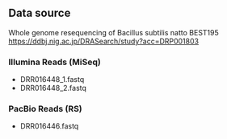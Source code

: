 ## Data source

Whole genome resequencing of Bacillus subtilis natto BEST195
https://ddbj.nig.ac.jp/DRASearch/study?acc=DRP001803

### Illumina Reads (MiSeq)

- DRR016448_1.fastq
- DRR016448_2.fastq

### PacBio Reads (RS)

- DRR016446.fastq
